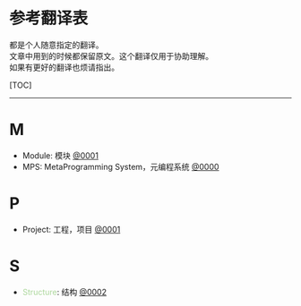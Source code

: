 # 参考翻译表

都是个人随意指定的翻译。  
文章中用到的时候都保留原文。这个翻译仅用于协助理解。  
如果有更好的翻译也烦请指出。
<!-- 刚刚开始写 0002 的我发现，现在恰好有三个开头就是 MPS，而且是按顺序的。 -->

[TOC]

---

# M

- <a id="module">Module</a>: 模块 [@0001](0001-Basics_Of_JetBrains_MPS.md)
- <a id="mps">MPS</a>: MetaProgramming System，元编程系统 [@0000](0000-Intro.md)

# P

- <a id="project">Project</a>: 工程，项目 [@0001](0001-Basics_Of_JetBrains_MPS.md)

# S

- <a id="structure"><span style="color: rgb(172, 215, 155)">Structure</span></a>: 结构 [@0002](0002-Structure-Preparation.md)